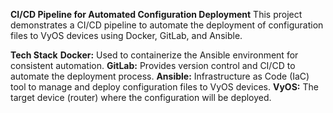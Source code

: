 **CI/CD Pipeline for Automated Configuration Deployment**
This project demonstrates a CI/CD pipeline to automate the deployment of configuration files to VyOS devices using Docker, GitLab, and Ansible.

**Tech Stack**
**Docker:** Used to containerize the Ansible environment for consistent automation.
**GitLab:** Provides version control and CI/CD to automate the deployment process.
**Ansible:** Infrastructure as Code (IaC) tool to manage and deploy configuration files to VyOS devices.
**VyOS:** The target device (router) where the configuration will be deployed.
